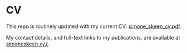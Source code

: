 # CV 

This repo is routinely updated with my current CV: [simone_skeen_cv.pdf](https://github.com/sskeen/CV/blob/main/simone_skeen_cv.pdf). 

My contact details, and full-text links to my publications, are available at [simoneskeen.xyz](https://simoneskeen.xyz/). 

